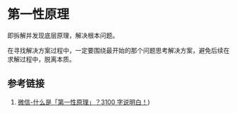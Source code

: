 # 第一性原理

即拆解并发现底层原理，解决根本问题。

在寻找解决方案过程中，一定要围绕最开始的那个问题思考解决方案，避免后续在求解过程中，脱离本质。

## 参考链接

1.  [微信-什么是「第一性原理」？3100 字说明白！](https://mp.weixin.qq.com/s/hRIieMC5cUUlPJ_C8HjmcA))